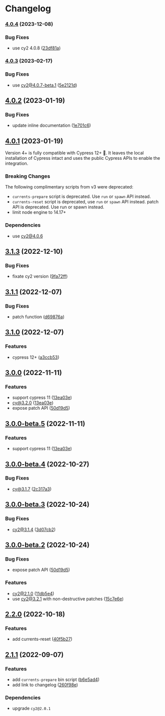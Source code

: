 # Changelog

### [4.0.4](https://github.com/currents-dev/cli/compare/v4.0.3...v4.0.4) (2023-12-08)


### Bug Fixes

* use cy2 4.0.8 ([23df81a](https://github.com/currents-dev/cli/commit/23df81ab69f984e2958f922256dbba0786f44659))

### [4.0.3](https://github.com/currents-dev/cli/compare/v4.0.2...v4.0.3) (2023-02-17)


### Bug Fixes

* use cy2@4.0.7-beta.1 ([5e2121d](https://github.com/currents-dev/cli/commit/5e2121ddb2d11ed7f04d5630cd5436e5eb0b910d))

## [4.0.2](https://github.com/currents-dev/cli/compare/v3.1.3...v4.0.2) (2023-01-19)

### Bug Fixes

- update inline documentation ([1e701c6](https://github.com/currents-dev/cli/commit/1e701c6e091f7d3d78df81b909102ca91872d016))

## [4.0.1](https://github.com/currents-dev/cli/compare/v3.1.3...v4.0.1) (2023-01-19)

Version 4+ is fully compatible with Cypress 12+ 🎉. It leaves the local installation of Cypress intact and uses the public Cypress APIs to enable the integration.

### Breaking Changes

The following complimentary scripts from v3 were deprecated:

- `currents-prepare` script is deprecated. Use `run` or `spawn` API instead.
- `currents-reset` script is deprecated, use `run` or `spawn` API instead.
  patch API is deprecated. Use run or spawn instead.
- limit node engine to 14.17+

### Dependencies

- use cy2@4.0.6

## [3.1.3](https://github.com/currents-dev/cli/compare/v3.1.2...v3.1.3) (2022-12-10)

### Bug Fixes

- fixate cy2 version ([9fa72ff](https://github.com/currents-dev/cli/commit/9fa72ffa014ecdb9a5dc34982f4941c3539c2f53))

## [3.1.1](https://github.com/currents-dev/cli/compare/v3.1.0...v3.1.1) (2022-12-07)

### Bug Fixes

- patch function ([d69876a](https://github.com/currents-dev/cli/commit/d69876ad0c8bee763bcf727939ab4e77fb9c69d8))

## [3.1.0](https://github.com/currents-dev/cli/compare/v3.0.0...v3.1.0) (2022-12-07)

### Features

- cypress 12+ ([a3ccb53](https://github.com/currents-dev/cli/commit/a3ccb53d2897cf48ecfbdfec212a9cbc2896851a))

## [3.0.0](https://github.com/currents-dev/cli/compare/v3.0.0-beta.5...v3.0.0) (2022-11-11)

### Features

- support cypress 11 ([13ea03e](https://github.com/currents-dev/cli/commit/13ea03e6908bddd13f6934c15fe32264db0df4fa))
- cy@3.2.0 ([13ea03e](https://github.com/currents-dev/cli/commit/13ea03e6908bddd13f6934c15fe32264db0df4fa))
- expose patch API ([50d19d5](https://github.com/currents-dev/cli/commit/50d19d5b0692d49b6cd11ac985279e218b1813e9))

## [3.0.0-beta.5](https://github.com/currents-dev/cli/compare/v3.0.0-beta.4...v3.0.0-beta.5) (2022-11-11)

### Features

- support cypress 11 ([13ea03e](https://github.com/currents-dev/cli/commit/13ea03e6908bddd13f6934c15fe32264db0df4fa))

## [3.0.0-beta.4](https://github.com/currents-dev/cli/compare/v3.0.0-beta.3...v3.0.0-beta.4) (2022-10-27)

### Bug Fixes

- cy@3.1.7 ([2c317a3](https://github.com/currents-dev/cli/commit/2c317a37cb4433921f649d8daf6a6636ae737365))

## [3.0.0-beta.3](https://github.com/currents-dev/cli/compare/v3.0.0-beta.2...v3.0.0-beta.3) (2022-10-24)

### Bug Fixes

- cy2@3.1.4 ([3d07cb2](https://github.com/currents-dev/cli/commit/3d07cb2445bc754d970cd80d2dfce65d19a389f7))

## [3.0.0-beta.2](https://github.com/currents-dev/cli/compare/v3.0.0-beta.1...v3.0.0-beta.2) (2022-10-24)

### Bug Fixes

- expose patch API ([50d19d5](https://github.com/currents-dev/cli/commit/50d19d5b0692d49b6cd11ac985279e218b1813e9))

### Features

- cy2@2.1.0 ([11db5e4](https://github.com/currents-dev/cli/commit/11db5e43b550bf7dfe0d2da770664fa748c40911))
- use cy2@3.2.1 with non-destructive patches ([15c7e6e](https://github.com/currents-dev/cli/commit/15c7e6eb3e3fa38ab2010db20817ffe20522ba75))

## [2.2.0](https://github.com/currents-dev/cli/compare/v2.1.1...v2.2.0) (2022-10-18)

### Features

- add currents-reset ([40f5b27](https://github.com/currents-dev/cli/commit/40f5b27b59488bf32e128bbfd3ee8044ddbee052))

## [2.1.1](https://github.com/currents-dev/cli/compare/v2.1.0...v2.1.1) (2022-09-07)

### Features

- add `currents-prepare` bin script ([b6e5ad4](https://github.com/currents-dev/cli/commit/b6e5ad45462969e38d8d448ed78aff91f381503f))
- add link to changelog ([260f98e](https://github.com/currents-dev/cli/commit/260f98ea9b6122b8218e4e546286ad100db00bf2))

### Dependencies

- upgrade `cy2@2.0.1`